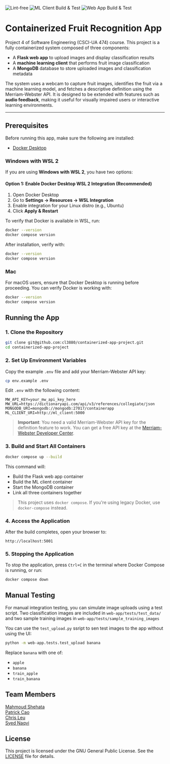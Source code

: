 ![Lint-free](https://github.com/nyu-software-engineering/containerized-app-exercise/actions/workflows/lint.yml/badge.svg)
![ML Client Build & Test](https://github.com/software-students-spring2025/4-containers-buythedip/actions/workflows/ml_client.yml/badge.svg)
![Web App Build & Test](https://github.com/software-students-spring2025/4-containers-buythedip/actions/workflows/web_app.yml/badge.svg)

# Containerized Fruit Recognition App
Project 4 of Software Engineering (CSCI-UA 474) course.
This project is a fully containerized system composed of three components:

- A **Flask web app** to upload images and display classification results
- A **machine learning client** that performs fruit image classification
- A **MongoDB** database to store uploaded images and classification metadata

The system uses a webcam to capture fruit images, identifies the fruit via a machine learning model, and fetches a descriptive definition using the Merriam-Webster API. It is designed to be extended with features such as **audio feedback**, making it useful for visually impaired users or interactive learning environments.

---

## Prerequisites

Before running this app, make sure the following are installed:
- [Docker Desktop](https://www.docker.com/products/docker-desktop)

### Windows with WSL 2
If you are using **Windows with WSL 2**, you have two options:

#### Option 1: Enable Docker Desktop WSL 2 Integration (Recommended)
1. Open Docker Desktop
2. Go to **Settings → Resources → WSL Integration**
3. Enable integration for your Linux distro (e.g., Ubuntu)
4. Click **Apply & Restart**

To verify that Docker is available in WSL, run:
```bash
docker --version
docker compose version
```

After installation, verify with:
```bash
docker --version
docker compose version
```

### Mac
For macOS users, ensure that Docker Desktop is running before proceeding. You can verify Docker is working with:
```bash
docker --version
docker compose version
```

## Running the App

### 1. Clone the Repository

```bash
git clone git@github.com:cl3880/containerized-app-project.git
cd containerized-app-project
```

### 2. Set Up Environment Variables
Copy the example `.env` file and add your Merriam-Webster API key:

```bash
cp env.example .env
```

Edit `.env` with the following content:
```
MW_API_KEY=your_mw_api_key_here
MW_URL=https://dictionaryapi.com/api/v3/references/collegiate/json
MONGODB_URI=mongodb://mongodb:27017/containerapp
ML_CLIENT_URI=http://ml_client:5000
```

> **Important**: You need a valid Merriam-Webster API key for the definition feature to work. You can get a free API key at the [Merriam-Webster Developer Center](https://dictionaryapi.com/).

### 3. Build and Start All Containers

```bash
docker compose up --build
```
This command will:
- Build the Flask web app container
- Build the ML client container
- Start the MongoDB container
- Link all three containers together

> This project uses `docker compose`. If you're using legacy Docker, use `docker-compose` instead.

### 4. Access the Application
After the build completes, open your browser to:
```
http://localhost:5001
```

### 5. Stopping the Application
To stop the application, press `Ctrl+C` in the terminal where Docker Compose is running, or run:
```bash
docker compose down
```

## Manual Testing
For manual integration testing, you can simulate image uploads using a test script.
Two classification images are included in `web-app/tests/test_data/` and two sample training images in `web-app/tests/sample_training_images`

You can use the `test_upload.py` ssript to sen test images to the app without using the UI:
```bash
python -m web-app.tests.test_upload banana
```

Replace `banana` with one of:
- `apple`
- `banana`
- `train_apple`
- `train_banana`

## Team Members
[Mahmoud Shehata](https://github.com/MahmoudS1201) <br /> 
[Patrick Cao](https://github.com/Novrain7) <br />
[Chris Leu](https://github.com/cl3880) <br />
[Syed Naqvi](https://github.com/syed1naqvi)

## License
This project is licensed under the GNU General Public License. See the [LICENSE](https://github.com/software-students-spring2025/4-containers-buythedip/blob/main/LICENSE) file for details.